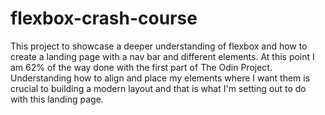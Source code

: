 # flexbox-crash-course
This project to showcase a deeper understanding of flexbox and how to create a landing
page with a nav bar and different elements. At this point I am 62% of the way done with the first part of The Odin
Project. Understanding how to align and place my elements where I want them is crucial to building a modern layout 
and that is what I'm setting out to do with this landing page. 
